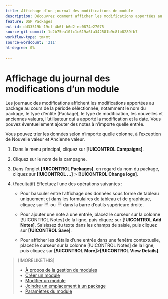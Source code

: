 ```yaml
---
title: Affichage d’un journal des modifications de module
description: Découvrez comment afficher les modifications apportées au module.
feature: DSP Packages
exl-id: dd33519b-19cf-4b6f-b6d2-ec0874e27075
source-git-commit: 1c2b75ea10fc1c619a6fa342581b9c8fb8289fb7
workflow-type: tm+mt
source-wordcount: '211'
ht-degree: 0%

---
```


# Affichage du journal des modifications d’un module

Les journaux des modifications affichent les modifications apportées au package au cours de la période sélectionnée, notamment le nom du package, le type d’entité (Package), le type de modification, les nouvelles et anciennes valeurs, l’utilisateur qui a apporté la modification et la date. Vous pouvez éventuellement ajouter des notes à n’importe quelle entrée.

Vous pouvez trier les données selon n’importe quelle colonne, à l’exception de Nouvelle valeur et Ancienne valeur.

1. Dans le menu principal, cliquez sur **[!UICONTROL Campaigns]**.

1. Cliquez sur le nom de la campagne.

1. Dans l’onglet **[!UICONTROL Packages]**, en regard du nom du package, cliquez sur **[!UICONTROL ...]** > **[!UICONTROL Change logs]**.

1. (Facultatif) Effectuez l’une des opérations suivantes :

   * Pour basculer entre l’affichage des données sous forme de tableau uniquement et dans les formulaires de tableau et de graphique, cliquez sur ![Vue Tableau et graphique](/help/dsp/assets/table-plus-chart-view.png "Vue Tableau et graphique") ou ![Vue Tableau](/help/dsp/assets/table-view.png "Vue Tableau") dans la barre d’outils supérieure droite.

   * Pour ajouter une note à une entrée, placez le curseur sur la colonne [!UICONTROL Notes] de la ligne, puis cliquez sur **[!UICONTROL Add Notes]**. Saisissez du texte dans les champs de saisie, puis cliquez sur **[!UICONTROL Save]**.

   * Pour afficher les détails d’une entrée dans une fenêtre contextuelle, placez le curseur sur la colonne [!UICONTROL Notes] de la ligne, puis cliquez sur **[!UICONTROL More]>[!UICONTROL View Details]**.

>[!MORELIKETHIS]
>
>* [À propos de la gestion de modules](package-about.md)
>* [Créer un module](package-create.md)
>* [Modifier un module](package-edit.md)
>* [Joindre un emplacement à un package](package-attach-placement.md)
>* [Paramètres du module](package-settings.md)
